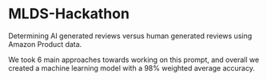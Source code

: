 # MLDS-Hackathon
Determining AI generated reviews versus human generated reviews using Amazon Product data.

We took 6 main approaches towards working on this prompt, and overall we created a machine learning model with a 98% weighted average accuracy.
